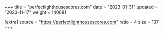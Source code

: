 +++
title = "perfectlighthousescores.com"
date = "2023-01-31"
updated = "2023-11-17"
weight = 140681

[extra]
source = "https://perfectlighthousescores.com"
ratio = 4
size = 137
+++
